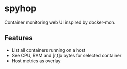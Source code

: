 # spyhop
Container monitoring web UI inspired by docker-mon.

## Features

* List all containers running on a host
* See CPU, RAM and [r,t]x bytes for selected container
* Host metrics as overlay
